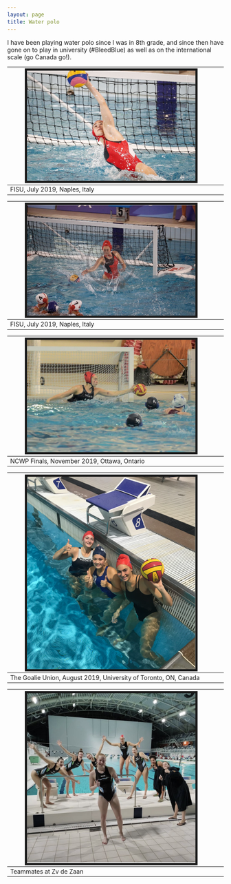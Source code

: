 ```yaml
---
layout: page
title: Water polo
---
```


I have been playing water polo since I was in 8th grade, and since then have gone on to play in university (#BleedBlue) as well as on the international scale (go Canada go!). 


|  <img src="/assets/img/IMG_7452.JPG" style="width:80%; border:5px solid; margin-right: 20px" align="center">|
|------------|
|  FISU, July 2019, Naples, Italy|


| <img src="/assets/img/IMG_8361.jpg" style="width:80%; border:5px solid; margin-right: 20px" align="center">|
|------------|
|  FISU, July 2019, Naples, Italy|


| <img src="/assets/img/IMG_9662.JPG" style="width:80%; border:5px solid; margin-right: 20px" align="center">|
|------------|
|  NCWP Finals, November 2019, Ottawa, Ontario|


| <img src="/assets/img/picture_union.png" style="width:80%; border:5px solid; margin-right: 20px" align="center">|
|------------|
| The Goalie Union, August 2019, University of Toronto, ON, Canada|

| <img src="/assets/img/IMG_3771.jpg" style="width:80%; border:5px solid; margin-right: 20px" align="center">|
|------------|
| Teammates at Zv de Zaan|



